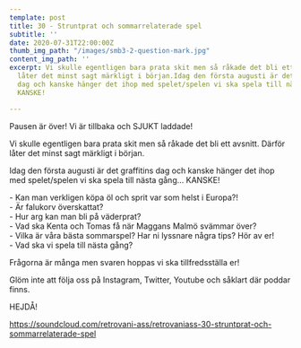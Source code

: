 ```yaml
---
template: post
title: 30 - Struntprat och sommarrelaterade spel
subtitle: ''
date: 2020-07-31T22:00:00Z
thumb_img_path: "/images/smb3-2-question-mark.jpg"
content_img_path: ''
excerpt: Vi skulle egentligen bara prata skit men så råkade det bli ett avsnitt. Därför
  låter det minst sagt märkligt i början.Idag den första augusti är det graffitins
  dag och kanske hänger det ihop med spelet/spelen vi ska spela till nästa gång...
  KANSKE!

---
```

Pausen är över! Vi är tillbaka och SJUKT laddade!

Vi skulle egentligen bara prata skit men så råkade det bli ett avsnitt. Därför låter det minst sagt märkligt i början.

Idag den första augusti är det graffitins dag och kanske hänger det ihop med spelet/spelen vi ska spela till nästa gång... KANSKE!

\- Kan man verkligen köpa öl och sprit var som helst i Europa?!  
\-  Är falukorv överskattat?  
\-  Hur arg kan man bli på väderprat?  
\- Vad ska Kenta och Tomas få när Maggans Malmö svämmar över?  
\-  Vilka är våra bästa sommarspel? Har ni lyssnare några tips? Hör av er!  
\-  Vad ska vi spela till nästa gång?

Frågorna är många men svaren hoppas vi ska tillfredsställa er!

Glöm inte att följa oss på Instagram, Twitter, Youtube och såklart där poddar finns.

HEJDÅ!

https://soundcloud.com/retrovani-ass/retrovaniass-30-struntprat-och-sommarrelaterade-spel